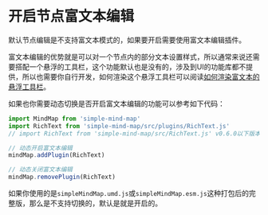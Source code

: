 # 开启节点富文本编辑

默认节点编辑是不支持富文本模式的，如果要开启需要使用富文本编辑插件。

富文本编辑的优势就是可以对一个节点内的部分文本设置样式，所以通常来说还需要搭配一个悬浮的工具栏，这个功能默认也是没有的，涉及到UI的功能库都不提供，所以也需要你自行开发，如何渲染这个悬浮工具栏可以阅读[如何渲染富文本的悬浮工具栏](https://wanglin2.github.io/mind-map/#/doc/zh/course16)。

如果也你需要动态切换是否开启富文本编辑的功能可以参考如下代码：

```js
import MindMap from 'simple-mind-map'
import RichText from 'simple-mind-map/src/plugins/RichText.js'
// import RichText from 'simple-mind-map/src/RichText.js' v0.6.0以下版本使用该路径

// 动态开启富文本编辑
mindMap.addPlugin(RichText)

// 动态关闭富文本编辑
mindMap.removePlugin(RichText)
```

如果你使用的是`simpleMindMap.umd.js`或`simpleMindMap.esm.js`这种打包后的完整版，那么是不支持切换的，默认是就是开启的。